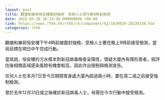 ```yaml
---
layout: post
title: 觀塘和樂邨恒安樓圍封強檢　受檢人士須今晚9時前檢測
date: 2022-03-20 16:19:50.000000000 +08:00
link: https://news.rthk.hk/rthk/ch/component/k2/1639929-20220320.htm
categories: rthk
---
```


觀塘和樂邨恒安樓下午4時起被圍封強檢，受檢人士要在晚上9時前接受檢測，當局目標在明日中午完成行動。

當局說，恒安樓的污水樣本對新冠病毒檢查呈陽性，懷疑大廈內有隱形患者，經評估後相關區域感染風險有機會較高，因此作出限制與檢測宣告。

任何人士在本月7日至今日期間曾身處大廈內超過兩小時，要在周二或之前接受強制檢測。

曾於去年12月31日或之後確診新冠病毒人士，毋需在今次行動中接受檢測。
